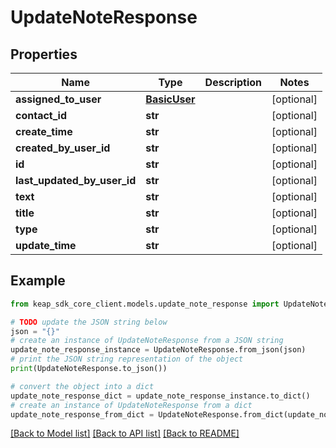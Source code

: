 # UpdateNoteResponse


## Properties

Name | Type | Description | Notes
------------ | ------------- | ------------- | -------------
**assigned_to_user** | [**BasicUser**](BasicUser.md) |  | [optional] 
**contact_id** | **str** |  | [optional] 
**create_time** | **str** |  | [optional] 
**created_by_user_id** | **str** |  | [optional] 
**id** | **str** |  | [optional] 
**last_updated_by_user_id** | **str** |  | [optional] 
**text** | **str** |  | [optional] 
**title** | **str** |  | [optional] 
**type** | **str** |  | [optional] 
**update_time** | **str** |  | [optional] 

## Example

```python
from keap_sdk_core_client.models.update_note_response import UpdateNoteResponse

# TODO update the JSON string below
json = "{}"
# create an instance of UpdateNoteResponse from a JSON string
update_note_response_instance = UpdateNoteResponse.from_json(json)
# print the JSON string representation of the object
print(UpdateNoteResponse.to_json())

# convert the object into a dict
update_note_response_dict = update_note_response_instance.to_dict()
# create an instance of UpdateNoteResponse from a dict
update_note_response_from_dict = UpdateNoteResponse.from_dict(update_note_response_dict)
```
[[Back to Model list]](../README.md#documentation-for-models) [[Back to API list]](../README.md#documentation-for-api-endpoints) [[Back to README]](../README.md)


